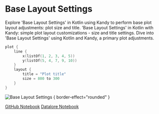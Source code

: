 # Base Layout Settings

<web-summary>
Explore 'Base Layout Settings' in Kotlin using Kandy to perform base plot layout adjustments: plot size and title.
</web-summary>

<card-summary>
'Base Layout Settings' in Kotlin with Kandy: simple plot layout customizations - size and title settings.
</card-summary>

<link-summary>
Dive into 'Base Layout Settings' using Kotlin and Kandy, a primary plot adjustments.
</link-summary>


<!---IMPORT org.jetbrains.kotlinx.kandy.letsplot.samples.Layout-->

<!---FUN base_layout_settings-->

```kotlin
plot {
    line {
        x(listOf(1, 2, 3, 4, 5))
        y(listOf(5, 4, 7, 9, 10))
    }
    layout {
        title = "Plot title"
        size = 800 to 300
    }
}
```

<!---END-->


![Base Layout Settings](base_layout_settings.svg) { border-effect="rounded" }

<seealso style="cards">
       <category ref="example-ktnb">
           <a href="https://github.com/Kotlin/kandy/blob/main/examples/notebooks/lets-plot/samples/layout/base_layout_settings.ipynb" summary="View the notebook on our GitHub repository">GitHub Notebook</a>
           <a href="https://datalore.jetbrains.com/report/static/KQKedA4jDrKu63O53gEN0z/5ZiTQ2sgWAyjffeD0NYlRP" summary="Experiment with this example on Datalore">Datalore Notebook</a>
       </category>
</seealso>
